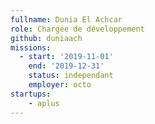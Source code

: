 ```yaml
---
fullname: Dunia El Achcar
role: Chargée de développement
github: duniaach
missions: 
  - start: '2019-11-01'
    end: '2019-12-31'
    status: independant
    employer: octo
startups:
    - aplus
---
```


